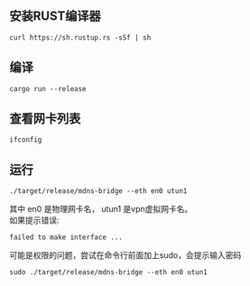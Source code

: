 ## 安装RUST编译器
```shell
curl https://sh.rustup.rs -sSf | sh
```

## 编译
```shell
cargo run --release
```

## 查看网卡列表
```shell
ifconfig
```

## 运行
```shell
./target/release/mdns-bridge --eth en0 utun1
```
其中 en0 是物理网卡名， utun1 是vpn虚拟网卡名。  
如果提示错误: 
```
failed to make interface ...
```
可能是权限的问题，尝试在命令行前面加上sudo，会提示输入密码
```shell
sudo ./target/release/mdns-bridge --eth en0 utun1
```

